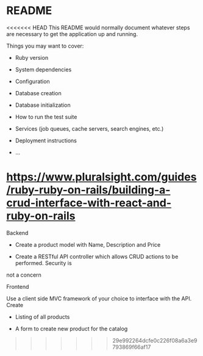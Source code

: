 # README

<<<<<<< HEAD
This README would normally document whatever steps are necessary to get the
application up and running.

Things you may want to cover:

* Ruby version

* System dependencies

* Configuration

* Database creation

* Database initialization

* How to run the test suite

* Services (job queues, cache servers, search engines, etc.)

* Deployment instructions

* ...

https://www.pluralsight.com/guides/ruby-ruby-on-rails/building-a-crud-interface-with-react-and-ruby-on-rails
=======
Backend

- Create a product model with Name, Description and Price

- Create a RESTful API controller which allows CRUD actions to be performed. Security is

not a concern

Frontend

Use a client side MVC framework of your choice to interface with the API. Create

- Listing of all products

- A form to create new product for the catalog
>>>>>>> 29e992264dcfe0c226f08a6a3e9793869f66af17
